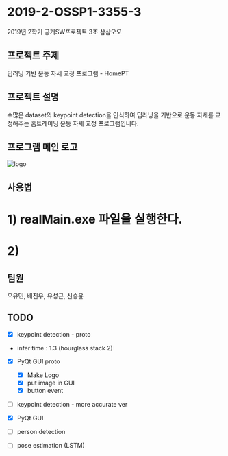 # 2019-2-OSSP1-3355-3
2019년 2학기 공개SW프로젝트 3조 삼삼오오

## 프로젝트 주제  
딥러닝 기반 운동 자세 교정 프로그램 - HomePT

## 프로젝트 설명  
수많은 dataset의 keypoint detection을 인식하여 딥러닝을 기반으로 운동 자세를 교정해주는 홈트레이닝 운동 자세 교정 프로그램입니다.

## 프로그램 메인 로고
![logo](https://user-images.githubusercontent.com/55729131/67072681-6b6f9380-f1c0-11e9-8609-adc2d611cdc5.png)

## 사용법
# 1) realMain.exe 파일을 실행한다.
# 2) 

## 팀원  
오유민, 배진우, 유성근, 신승윤  

## TODO
- [x] keypoint detection - proto
- infer time : 1.3 (hourglass stack 2)
- [x] PyQt GUI proto
  - [x] Make Logo
  - [x] put image in GUI
  - [x] button event
- [ ] keypoint detection - more accurate ver
- [x] PyQt GUI
- [ ] person detection
- [ ] pose estimation (LSTM)


